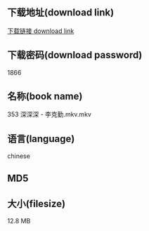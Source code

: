 ## 下载地址(download link)
[下载链接 download link](https://voluble-croquembouche-d321dc.netlify.app/?s=353+%E6%B7%B1%E6%B7%B1%E6%B7%B1+-+%E6%9D%8E%E5%85%8B%E5%8B%A4.mkv)

## 下载密码(download password)
1866

## 名称(book name)
353 深深深 - 李克勤.mkv.mkv

## 语言(language)
chinese

## MD5


## 大小(filesize)
12.8 MB
